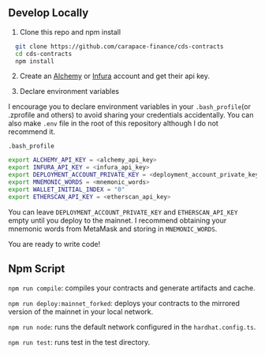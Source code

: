 ## Develop Locally

1. Clone this repo and npm install

```bash
  git clone https://github.com/carapace-finance/cds-contracts
  cd cds-contracts
  npm install
```

2. Create an [Alchemy](https://www.alchemy.com/) or [Infura](https://infura.io/) account and get their api key.

3. Declare environment variables

I encourage you to declare environment variables in your `.bash_profile`(or .zprofile and others) to avoid sharing your credentials accidentally. You can also make `.env` file in the root of this repository although I do not recommend it.

`.bash_profile`

```bash
export ALCHEMY_API_KEY = <alchemy_api_key>
export INFURA_API_KEY = <infura_api_key>
export DEPLOYMENT_ACCOUNT_PRIVATE_KEY = <deployment_account_private_key>
export MNEMONIC_WORDS = <mnemonic_words>
export WALLET_INITIAL_INDEX = "0"
export ETHERSCAN_API_KEY = <etherscan_api_key>
```

You can leave `DEPLOYMENT_ACCOUNT_PRIVATE_KEY` and `ETHERSCAN_API_KEY` empty until you deploy to the mainnet. I recommend obtaining your mnemonic words from MetaMask and storing in `MNEMONIC_WORDS`.

You are ready to write code!

## Npm Script

`npm run compile`: compiles your contracts and generate artifacts and cache.

`npm run deploy:mainnet_forked`: deploys your contracts to the mirrored version of the mainnet in your local network.

`npm run node`: runs the default network configured in the `hardhat.config.ts`.

`npm run test`: runs test in the test directory.
